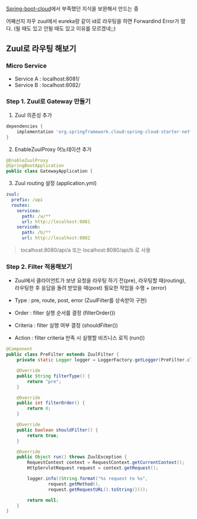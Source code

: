 [Spring-boot-cloud](https://github.com/zkdlu/spring-boot-cloud)에서 부족했던 지식을 보완해서 만드는 중

어째선지 자꾸 zuul에서 eureka랑 같이 id로 라우팅을 하면 Forwardind Error가 떴다. (될 때도 있고 안될 때도 있고 이유를 모르겠네;;)

## Zuul로 라우팅 해보기
### Micro Service
- Service A : localhost:8081/
- Service B : localhost:8082/

### Step 1. Zuul로 Gateway 만들기
1. Zuul 의존성 추가
```gradle
dependencies {
    implementation 'org.springframework.cloud:spring-cloud-starter-netflix-zuul'
}
```
2. EnableZuulProxy 어노테이션 추가
```java
@EnableZuulProxy
@SpringBootApplication
public class GatewayApplication {
```

3. Zuul routing 설정 (application.yml)
```yml
zuul:
  prefix: /api
  routes:
    servicea:
      path: /a/**
      url: http://localhost:8081
    serviceb:
      path: /b/**
      url: http://localhost:8082
```
> localhost:8080/api/a 또는 localhost:8080/api/b 로 사용 

### Step 2. Filter 적용해보기
- Zuul에서 클라이언트가 보낸 요청을 라우팅 하기 전(pre), 라우팅할 때(routing), 라우팅한 후 응답을 돌려 받았을 때(post) 필요한 작업을 수행 + (error)

- Type
	: pre, route, post, error (ZuulFilter를 상속받아 구현)
- Order
	: filter 실행 순서를 결정 (filterOrder())
- Criteria
	: filter 실행 여부 결정 (shouldFilter())
- Action
	: filter criteria 만족 시 실행할 비즈니스 로직 (run())

```java
@Component
public class PreFilter extends ZuulFilter {
    private static Logger logger = LoggerFactory.getLogger(PreFilter.class);

    @Override
    public String filterType() {
        return "pre";
    }

    @Override
    public int filterOrder() {
        return 0;
    }

    @Override
    public boolean shouldFilter() {
        return true;
    }

    @Override
    public Object run() throws ZuulException {
        RequestContext context = RequestContext.getCurrentContext();
        HttpServletRequest request = context.getRequest();

        logger.info((String.format("%s request to %s",
                request.getMethod(),
                request.getRequestURL().toString())));

        return null;
    }
}
```
